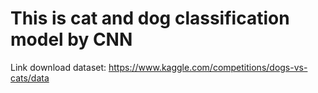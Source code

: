 # This is cat and dog classification model by CNN
Link download dataset: https://www.kaggle.com/competitions/dogs-vs-cats/data
